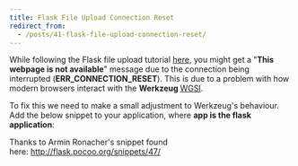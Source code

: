 ```yaml
---
title: Flask File Upload Connection Reset 
redirect_from:
  - /posts/41-flask-file-upload-connection-reset/
---
```


<p>While following the Flask file upload tutorial <a href="http://flask.pocoo.org/docs/patterns/fileuploads/">here</a>, you might get a &quot;<strong>This webpage is not available</strong>&quot; message due to the connection being interrupted (<strong>ERR_CONNECTION_RESET</strong>). This is due to a problem with how modern browsers interact with the <strong>Werkzeug </strong><a href="http://en.wikipedia.org/wiki/Web_Server_Gateway_Interface">WGSI</a>.</p>

<p>To fix this we need to make a small adjustment to Werkzeug&#39;s behaviour. Add the below snippet to your application, where <strong>app is the flask application</strong>:</p>

<p><script src="https://gist.github.com/anonymous/10536614.js"></script></p>

<p>Thanks to&nbsp;Armin Ronacher&#39;s snippet found here:&nbsp;<a href="http://flask.pocoo.org/snippets/47/">http://flask.pocoo.org/snippets/47/</a></p>
